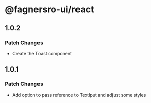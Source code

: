 # @fagnersro-ui/react

## 1.0.2

### Patch Changes

- Create the Toast component

## 1.0.1

### Patch Changes

- Add option to pass reference to TextIput and adjust some styles
